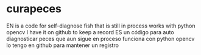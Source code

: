 # curapeces
EN is a code for self-diagnose fish that is still in process works with python opencv I have it on github to keep a record                  ES un código para auto diagnosticar peces que aun sigue en proceso  funciona con python opencv lo tengo en github para mantener un registro            

